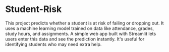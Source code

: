 # Student-Risk
This project predicts whether a student is at risk of failing or dropping out. It uses a machine learning model trained on data like attendance, grades, study hours, and assignments. A simple web app built with Streamlit lets users enter this data and see the prediction instantly. It's useful for identifying students who may need extra help.
